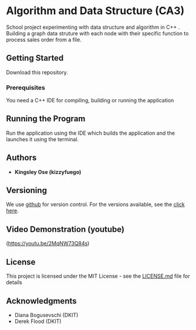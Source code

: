
# Algorithm and Data Structure (CA3)

School project experimenting with data structure and algorithm in C++
. Building a graph data struture with each node with their specific function to process sales order from a file.


## Getting Started

Download this repository.


### Prerequisites

You need a C++ IDE for compiling, building or running the application


## Running the Program

Run the application using the IDE which builds the application and the launches it using the terminal.


## Authors

* **Kingsley Ose (kizzyfuego)**



## Versioning

We use [github](https://github.com/) for version control. For the versions available, see the [click here](https://github.com/kizzyFuego/ADS_2020_CA3_Kingsley_Osemwenkhae/tree/main/). 

## Video Demonstration (youtube)
(https://youtu.be/2MqNW73Q84s) 

## License

This project is licensed under the MIT License - see the [LICENSE.md](https://github.com/kizzyFuego/javaPasswordManager/blob/master/LICENSE) file for details


## Acknowledgments

* Diana Bogusevschi (DKIT)
* Derek Flood (DKIT)
